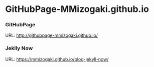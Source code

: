 # GitHubPage-MMizogaki.github.io


### GitHubPage
URL: http://githubpage-mmizogaki.github.io/

### Jeklly Now
URL: https://mmizogaki.github.io/blog-jekyll-now/
